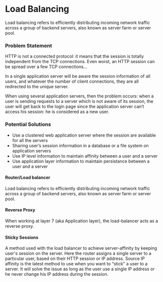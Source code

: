# Load Balancing
Load balancing refers to efficiently distributing incoming network traffic across a group of backend servers, also known as server farm or server pool.

### Problem Statement
HTTP is not a connected protocol: it means that the session is totally independent from the TCP connections. Even worst, an HTTP session can be spread over a few TCP connections…

In a single application server will be aware the session information of all users, and whatever the number of client connections, they are all redirected to the unique server.

When using several application servers, then the problem occurs: when a user is sending requests to a server which is not aware of its session, the user will get back to the login page since the application server can’t access his session: he is considered as a new user.

### Potential Solutions
- Use a clustered web application server where the session are available for all the servers
- Sharing user’s session information in a database or a file system on application servers
- Use IP level information to maintain affinity between a user and a server
- Use application layer information to maintain persistance between a user and a server

#### Router/Load balancer
Load balancing refers to efficiently distributing incoming network traffic across a group of backend servers, also known as server farm or server pool.

#### Reverse Proxy
When working at layer 7 (aka Application layer), the load-balancer acts as a reverse proxy.

#### Sticky Sessions
A method used with the load balancer to achieve server-affinity by keeping user's session on the server. Here the router assigns a single server to a particular user, based on their HTTP session or IP address.
Source IP affinity is the latest method to use when you want to “stick” a user to a server. It will solve the issue as long as the user use a single IP address or he never change his IP address during the session.
